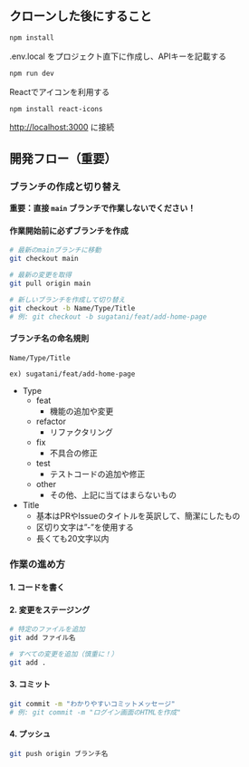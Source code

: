 ## クローンした後にすること
```bash
npm install
```
.env.local をプロジェクト直下に作成し、APIキーを記載する
```bash
npm run dev
```
Reactでアイコンを利用する
```bash
npm install react-icons
```
[http://localhost:3000](http://localhost:3000) に接続

## 開発フロー（重要）

### ブランチの作成と切り替え

**重要：直接 `main` ブランチで作業しないでください！**

#### 作業開始前に必ずブランチを作成

```bash
# 最新のmainブランチに移動
git checkout main

# 最新の変更を取得
git pull origin main

# 新しいブランチを作成して切り替え
git checkout -b Name/Type/Title
# 例: git checkout -b sugatani/feat/add-home-page
```

#### ブランチ名の命名規則

```
Name/Type/Title

ex) sugatani/feat/add-home-page
```
* Type
  * feat
    * 機能の追加や変更
  * refactor
    * リファクタリング
  * fix
    * 不具合の修正
  * test
    * テストコードの追加や修正
  * other
    * その他、上記に当てはまらないもの
* Title
  * 基本はPRやIssueのタイトルを英訳して、簡潔にしたもの
  * 区切り文字は”-”を使用する
  * 長くても20文字以内
    
### 作業の進め方

#### 1. コードを書く

#### 2. 変更をステージング

```bash
# 特定のファイルを追加
git add ファイル名

# すべての変更を追加（慎重に！）
git add .
```

#### 3. コミット

```bash
git commit -m "わかりやすいコミットメッセージ"
# 例: git commit -m "ログイン画面のHTMLを作成"
```

#### 4. プッシュ

```bash
git push origin ブランチ名
```

